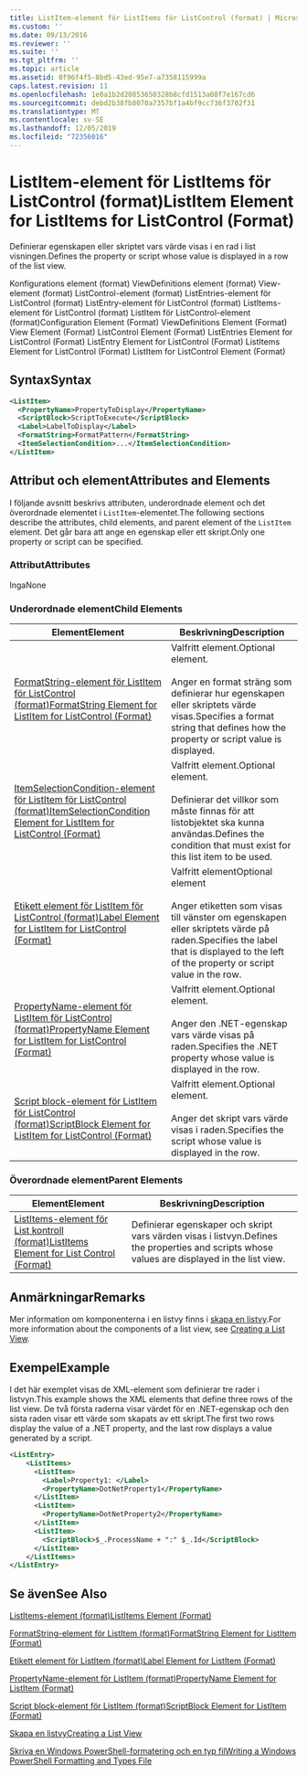 ```yaml
---
title: ListItem-element för ListItems för ListControl (format) | Microsoft Docs
ms.custom: ''
ms.date: 09/13/2016
ms.reviewer: ''
ms.suite: ''
ms.tgt_pltfrm: ''
ms.topic: article
ms.assetid: 0f96f4f5-8bd5-43ed-95e7-a7358115999a
caps.latest.revision: 11
ms.openlocfilehash: 1e0a1b2d20853650328b8cfd1513a08f7e167cd6
ms.sourcegitcommit: debd2b38fb8070a7357bf1a4bf9cc736f3702f31
ms.translationtype: MT
ms.contentlocale: sv-SE
ms.lasthandoff: 12/05/2019
ms.locfileid: "72356016"
---
```

# <a name="listitem-element-for-listitems-for-listcontrol-format"></a><span data-ttu-id="96946-102">ListItem-element för ListItems för ListControl (format)</span><span class="sxs-lookup"><span data-stu-id="96946-102">ListItem Element for ListItems for ListControl (Format)</span></span>

<span data-ttu-id="96946-103">Definierar egenskapen eller skriptet vars värde visas i en rad i list visningen.</span><span class="sxs-lookup"><span data-stu-id="96946-103">Defines the property or script whose value is displayed in a row of the list view.</span></span>

<span data-ttu-id="96946-104">Konfigurations element (format) ViewDefinitions element (format) View-element (format) ListControl-element (format) ListEntries-element för ListControl (format) ListEntry-element för ListControl (format) ListItems-element för ListControl (format) ListItem för ListControl-element (format)</span><span class="sxs-lookup"><span data-stu-id="96946-104">Configuration Element (Format) ViewDefinitions Element (Format) View Element (Format) ListControl Element (Format) ListEntries Element for ListControl (Format) ListEntry Element for ListControl (Format) ListItems Element for ListControl (Format) ListItem for ListControl Element (Format)</span></span>

## <a name="syntax"></a><span data-ttu-id="96946-105">Syntax</span><span class="sxs-lookup"><span data-stu-id="96946-105">Syntax</span></span>

```xml
<ListItem>
  <PropertyName>PropertyToDisplay</PropertyName>
  <ScriptBlock>ScriptToExecute</ScriptBlock>
  <Label>LabelToDisplay</Label>
  <FormatString>FormatPattern</FormatString>
  <ItemSelectionCondition>...</ItemSelectionCondition>
</ListItem>
```

## <a name="attributes-and-elements"></a><span data-ttu-id="96946-106">Attribut och element</span><span class="sxs-lookup"><span data-stu-id="96946-106">Attributes and Elements</span></span>

<span data-ttu-id="96946-107">I följande avsnitt beskrivs attributen, underordnade element och det överordnade elementet i `ListItem`-elementet.</span><span class="sxs-lookup"><span data-stu-id="96946-107">The following sections describe the attributes, child elements, and parent element of the `ListItem` element.</span></span> <span data-ttu-id="96946-108">Det går bara att ange en egenskap eller ett skript.</span><span class="sxs-lookup"><span data-stu-id="96946-108">Only one property or script can be specified.</span></span>

### <a name="attributes"></a><span data-ttu-id="96946-109">Attribut</span><span class="sxs-lookup"><span data-stu-id="96946-109">Attributes</span></span>

<span data-ttu-id="96946-110">Inga</span><span class="sxs-lookup"><span data-stu-id="96946-110">None</span></span>

### <a name="child-elements"></a><span data-ttu-id="96946-111">Underordnade element</span><span class="sxs-lookup"><span data-stu-id="96946-111">Child Elements</span></span>

|<span data-ttu-id="96946-112">Element</span><span class="sxs-lookup"><span data-stu-id="96946-112">Element</span></span>|<span data-ttu-id="96946-113">Beskrivning</span><span class="sxs-lookup"><span data-stu-id="96946-113">Description</span></span>|
|-------------|-----------------|
|[<span data-ttu-id="96946-114">FormatString-element för ListItem för ListControl (format)</span><span class="sxs-lookup"><span data-stu-id="96946-114">FormatString Element for ListItem for ListControl (Format)</span></span>](./formatstring-element-for-listitem-for-listcontrol-format.md)|<span data-ttu-id="96946-115">Valfritt element.</span><span class="sxs-lookup"><span data-stu-id="96946-115">Optional element.</span></span><br /><br /> <span data-ttu-id="96946-116">Anger en format sträng som definierar hur egenskapen eller skriptets värde visas.</span><span class="sxs-lookup"><span data-stu-id="96946-116">Specifies a format string that defines how the property or script value is displayed.</span></span>|
|[<span data-ttu-id="96946-117">ItemSelectionCondition-element för ListItem för ListControl (format)</span><span class="sxs-lookup"><span data-stu-id="96946-117">ItemSelectionCondition Element for ListItem for ListControl (Format)</span></span>](./itemselectioncondition-element-for-listitem-for-listcontrol-format.md)|<span data-ttu-id="96946-118">Valfritt element.</span><span class="sxs-lookup"><span data-stu-id="96946-118">Optional element.</span></span><br /><br /> <span data-ttu-id="96946-119">Definierar det villkor som måste finnas för att listobjektet ska kunna användas.</span><span class="sxs-lookup"><span data-stu-id="96946-119">Defines the condition that must exist for this list item to be used.</span></span>|
|[<span data-ttu-id="96946-120">Etikett element för ListItem för ListControl (format)</span><span class="sxs-lookup"><span data-stu-id="96946-120">Label Element for ListItem for ListControl (Format)</span></span>](./label-element-for-listitem-for-listcontrol-format.md)|<span data-ttu-id="96946-121">Valfritt element</span><span class="sxs-lookup"><span data-stu-id="96946-121">Optional element</span></span><br /><br /> <span data-ttu-id="96946-122">Anger etiketten som visas till vänster om egenskapen eller skriptets värde på raden.</span><span class="sxs-lookup"><span data-stu-id="96946-122">Specifies the label that is displayed to the left of the property or script value in the row.</span></span>|
|[<span data-ttu-id="96946-123">PropertyName-element för ListItem för ListControl (format)</span><span class="sxs-lookup"><span data-stu-id="96946-123">PropertyName Element for ListItem for ListControl (Format)</span></span>](./propertyname-element-for-listitem-for-listcontrol-format.md)|<span data-ttu-id="96946-124">Valfritt element.</span><span class="sxs-lookup"><span data-stu-id="96946-124">Optional element.</span></span><br /><br /> <span data-ttu-id="96946-125">Anger den .NET-egenskap vars värde visas på raden.</span><span class="sxs-lookup"><span data-stu-id="96946-125">Specifies the .NET property whose value is displayed in the row.</span></span>|
|[<span data-ttu-id="96946-126">Script block-element för ListItem för ListControl (format)</span><span class="sxs-lookup"><span data-stu-id="96946-126">ScriptBlock Element for ListItem for ListControl (Format)</span></span>](./scriptblock-element-for-listitem-for-listcontrol-format.md)|<span data-ttu-id="96946-127">Valfritt element.</span><span class="sxs-lookup"><span data-stu-id="96946-127">Optional element.</span></span><br /><br /> <span data-ttu-id="96946-128">Anger det skript vars värde visas i raden.</span><span class="sxs-lookup"><span data-stu-id="96946-128">Specifies the script whose value is displayed in the row.</span></span>|

### <a name="parent-elements"></a><span data-ttu-id="96946-129">Överordnade element</span><span class="sxs-lookup"><span data-stu-id="96946-129">Parent Elements</span></span>

|<span data-ttu-id="96946-130">Element</span><span class="sxs-lookup"><span data-stu-id="96946-130">Element</span></span>|<span data-ttu-id="96946-131">Beskrivning</span><span class="sxs-lookup"><span data-stu-id="96946-131">Description</span></span>|
|-------------|-----------------|
|[<span data-ttu-id="96946-132">ListItems-element för List kontroll (format)</span><span class="sxs-lookup"><span data-stu-id="96946-132">ListItems Element for List Control (Format)</span></span>](./listitems-element-for-listentry-for-listcontrol-format.md)|<span data-ttu-id="96946-133">Definierar egenskaper och skript vars värden visas i listvyn.</span><span class="sxs-lookup"><span data-stu-id="96946-133">Defines the properties and scripts whose values are displayed in the list view.</span></span>|

## <a name="remarks"></a><span data-ttu-id="96946-134">Anmärkningar</span><span class="sxs-lookup"><span data-stu-id="96946-134">Remarks</span></span>

<span data-ttu-id="96946-135">Mer information om komponenterna i en listvy finns i [skapa en listvy](./creating-a-list-view.md).</span><span class="sxs-lookup"><span data-stu-id="96946-135">For more information about the components of a list view, see [Creating a List View](./creating-a-list-view.md).</span></span>

## <a name="example"></a><span data-ttu-id="96946-136">Exempel</span><span class="sxs-lookup"><span data-stu-id="96946-136">Example</span></span>

<span data-ttu-id="96946-137">I det här exemplet visas de XML-element som definierar tre rader i listvyn.</span><span class="sxs-lookup"><span data-stu-id="96946-137">This example shows the XML elements that define three rows of the list view.</span></span> <span data-ttu-id="96946-138">De två första raderna visar värdet för en .NET-egenskap och den sista raden visar ett värde som skapats av ett skript.</span><span class="sxs-lookup"><span data-stu-id="96946-138">The first two rows display the value of a .NET property, and the last row displays a value generated by a script.</span></span>

```xml
<ListEntry>
    <ListItems>
      <ListItem>
        <Label>Property1: </Label>
        <PropertyName>DotNetProperty1</PropertyName>
      </ListItem>
      <ListItem>
        <PropertyName>DotNetProperty2</PropertyName>
      </ListItem>
      <ListItem>
        <ScriptBlock>$_.ProcessName + ":" $_.Id</ScriptBlock>
      </ListItem>
    </ListItems>
</ListEntry>

```

## <a name="see-also"></a><span data-ttu-id="96946-139">Se även</span><span class="sxs-lookup"><span data-stu-id="96946-139">See Also</span></span>

[<span data-ttu-id="96946-140">ListItems-element (format)</span><span class="sxs-lookup"><span data-stu-id="96946-140">ListItems Element (Format)</span></span>](./listitems-element-for-listentry-for-listcontrol-format.md)

[<span data-ttu-id="96946-141">FormatString-element för ListItem (format)</span><span class="sxs-lookup"><span data-stu-id="96946-141">FormatString Element for ListItem (Format)</span></span>](./formatstring-element-for-listitem-for-listcontrol-format.md)

[<span data-ttu-id="96946-142">Etikett element för ListItem (format)</span><span class="sxs-lookup"><span data-stu-id="96946-142">Label Element for ListItem (Format)</span></span>](./label-element-for-listitem-for-listcontrol-format.md)

[<span data-ttu-id="96946-143">PropertyName-element för ListItem (format)</span><span class="sxs-lookup"><span data-stu-id="96946-143">PropertyName Element for ListItem (Format)</span></span>](./propertyname-element-for-listitem-for-listcontrol-format.md)

[<span data-ttu-id="96946-144">Script block-element för ListItem (format)</span><span class="sxs-lookup"><span data-stu-id="96946-144">ScriptBlock Element for ListItem (Format)</span></span>](./scriptblock-element-for-listitem-for-listcontrol-format.md)

[<span data-ttu-id="96946-145">Skapa en listvy</span><span class="sxs-lookup"><span data-stu-id="96946-145">Creating a List View</span></span>](./creating-a-list-view.md)

[<span data-ttu-id="96946-146">Skriva en Windows PowerShell-formatering och en typ fil</span><span class="sxs-lookup"><span data-stu-id="96946-146">Writing a Windows PowerShell Formatting and Types File</span></span>](./writing-a-powershell-formatting-file.md)
